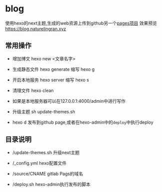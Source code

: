 # blog

使用hexo的next主题,生成的web资源上传到github另一个[pages项目](https://github.com/NatureLingRan/NatureLingRan.github.io)
效果预览<https://blog.naturelingran.xyz>

## 常用操作

* 增加博文 hexo new <文章名字>
 
* 生成静态文件 hexo generate 缩写 hexo g

* 开启本地服务 hexo server 缩写 hexo s

* 清理文件 hexo clean

* 如果是本地服务器可以在127.0.0.1:4000/admin中进行写作

* 升级主题 sh update-themes.sh

* hexo d 发布到github page,或者在hexo-admin中的`deploy`中执行deploy

## 目录说明

* /update-themes.sh 升级next主题

* /_config.yml hexo配置文件

* /source/CNAME gitlab Pags的域名

* /deploy.sh hexo-admin执行发布的脚本
